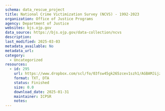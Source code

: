 ```yaml
---
schema: data_rescue_project 
title: National Crime Victimization Survey (NCVS) - 1992-2023
organization: Office of Justice Programs
agency: Department of Justice
websites: bjs.ojp.gov
data_source: https://bjs.ojp.gov/data-collection/ncvs
description: 
last_modified: 2025-03-03
metadata_available: No
metadata_url: 
category:
  - Uncategorized
resources:
  - id: 295
    url: https://www.dropbox.com/scl/fo/03fsw45gk265zcev1szh1/AGBAMJijzFcntQpn_r-FJS8?rlkey=9arsoo2pzkp0wfuvkpze1124t&dl=0
    format: TXT, DTA
    status: Finished
    size: 0.0
    download_date: 2025-01-31
    maintainer: ICPSR
    notes: 
---
```

